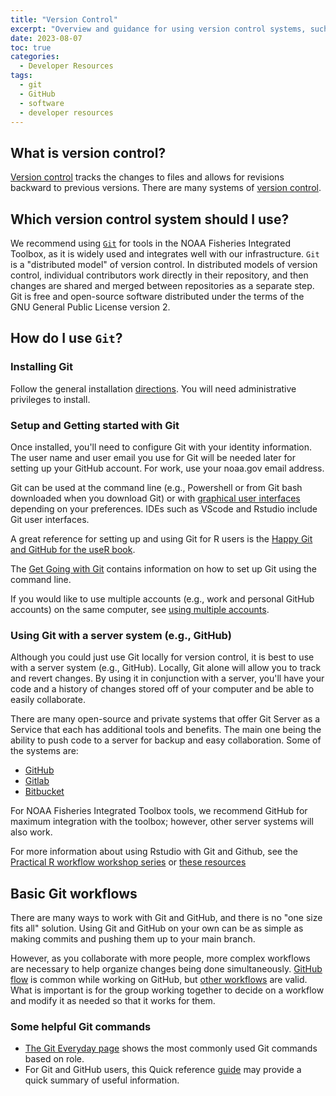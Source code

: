 ```yaml
---
title: "Version Control"
excerpt: "Overview and guidance for using version control systems, such as Git."
date: 2023-08-07
toc: true
categories:
  - Developer Resources
tags:
  - git
  - GitHub
  - software
  - developer resources
---
```


## What is version control?

[Version control](https://build-me-the-docs-please.readthedocs.io/en/latest/Using_Git/OnVersionControl.html) tracks the changes to files and allows for revisions backward to previous versions. There are many systems of [version control](https://en.wikipedia.org/wiki/List_of_version-control_software).

## Which version control system should I use?

We recommend using [`Git`](https://git-scm.com/) for tools in the NOAA Fisheries Integrated Toolbox, as it is widely used and integrates well with our infrastructure. `Git` is a "distributed model" of version control. In distributed models of version control, individual contributors work directly in their repository, and then changes are shared and merged between repositories as a separate step. Git is free and open-source software distributed under the terms of the GNU General Public License version 2.

## How do I use `Git`?

### Installing Git

Follow the general installation [directions](https://git-scm.com/book/en/v2/Getting-Started-Installing-Git). You will need administrative privileges to install. 

### Setup and Getting started with Git

Once installed, you'll need to configure Git with your identity information. The user name and user email you use for Git will be needed later for setting up your GitHub account. For work, use your noaa.gov email address.

Git can be used at the command line (e.g., Powershell or from Git bash downloaded when you download Git) or with [graphical user interfaces](https://git-scm.com/downloads/guis) depending on your preferences. IDEs such as VScode and Rstudio include Git user interfaces.

A great reference for setting up and using Git for R users is the [Happy Git and GitHub for the useR book](https://happygitwithr.com/).

The [Get Going with Git](https://git-scm.com/video/get-going) contains information on how to set up Git using the command line.

If you would like to use multiple accounts (e.g., work and personal GitHub accounts) on the same computer, see [using multiple accounts](https://noaa-fisheries-integrated-toolbox.github.io/resources/noaa%20resources/github-account/#multiple-identities).

### Using Git with a server system (e.g., GitHub)

Although you could just use Git locally for version control, it is best to use with a server system (e.g., GitHub).  Locally, Git alone will allow you to track and revert changes. By using it in conjunction with a server, you'll have your code and a history of changes stored off of your computer and be able to easily collaborate.

There are many open-source and private systems that offer Git Server as a Service that each has additional tools and benefits.  The main one being the ability to push code to a server for backup and easy collaboration. Some of the  systems are:
- [GitHub](https://github.com/)
- [Gitlab](https://about.gitlab.com/)
- [Bitbucket](https://bitbucket.org/)

For NOAA Fisheries Integrated Toolbox tools, we recommend GitHub for maximum integration with the toolbox; however, other server systems will also work.

For more information about using Rstudio with Git and Github, see the [Practical R workflow workshop series](https://rverse-tutorials.github.io/RWorkflow/intro-git.html) or [these resources](https://noaa-fisheries-integrated-toolbox.github.io/resources/noaa%20resources/github-account/#general-information-and-resources-for-using-github)

## Basic Git workflows

There are many ways to work with Git and GitHub, and there is no "one size fits all" solution.
Using Git and GitHub on your own can be as simple as making commits and pushing
them up to your main branch.

However, as you collaborate with more people, more complex workflows are necessary
to help organize changes being done simultaneously. [GitHub flow](https://docs.github.com/en/get-started/quickstart/github-flow) is common while working on GitHub, but [other workflows](https://www.atlassian.com/git/tutorials/comparing-workflows) are valid. What is important is for the group working together 
to decide on a workflow and modify it as needed so that it works for them.

### Some helpful Git commands

- [The Git Everyday page](https://git-scm.com/docs/giteveryday) shows the most commonly used Git commands based on role.
- For Git and GitHub users, this Quick reference [guide](https://training.github.com/downloads/github-git-cheat-sheet/) may provide a quick summary of useful information.
